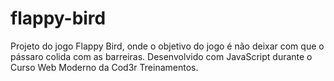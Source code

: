 # flappy-bird
Projeto do jogo Flappy Bird, onde o objetivo do jogo é não deixar com que o pássaro colida com as barreiras. Desenvolvido com JavaScript durante o Curso Web Moderno da Cod3r Treinamentos.
